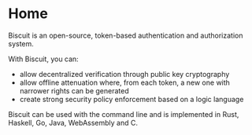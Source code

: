 # Home

Biscuit is an open-source, token-based authentication and authorization system.  

With Biscuit, you can:

- allow decentralized verification through public key cryptography
- allow offline attenuation where, from each token, a new one with narrower rights can be generated 
- create strong security policy enforcement based on a logic language

Biscuit can be used with the command line and is implemented in Rust, Haskell, Go, Java, WebAssembly and C.

